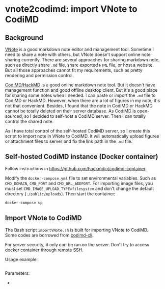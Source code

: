 # vnote2codimd: import VNote to CodiMD

## Background

[VNote](https://github.com/tamlok/vnote) is a good markdown note editor and management tool. Sometime I need to share
a note with others, but VNote doesn't support online note sharing currently. There are several approaches for sharing
markdown note, such as directly share `.md` file, share exported `HTML` file, or host a website. But all those
approaches cannot fit my requirements, such as pretty rendering and permission control.

[CodiMD/HackMD](https://github.com/hackmdio/codimd) is a good online markdown note tool. But it doesn't have management
function and good offline desktop client. But it's a good place for sharing some notes when I needed. I can paste or
import the `.md` file to CodiMD or HackMD. However, when there are a lot of figures in my note, it's not that
convenient. Besides, I found that the note in CodiMD or HackMD cannot be totally deleted on their server database. As
CodiMD is open-sourced, so I decided to self-host a CodiMD server. Then I can totally control the shared note.

As I have total control of the self-hosted CodiMD server, so I create this script to import note in VNote to CodiMD. It
will automatically upload figures or attachment files to server and fix the link path in the `.md` file.

## Self-hosted CodiMD instance (Docker container)

Follow instructions in https://github.com/hackmdio/codimd-container.

Modify the `docker-compose.yml` file to set environmental variables. Such as `CMD_DOMAIN`, `CMD_PORT` and
`CMD_URL_ADDPORT`. For importing image files, you must set `CMD_IMAGE_UPLOAD_TYPE=filesystem` and don't change the
default directory (`./public/uploads`). Then start the container:

``` Bash
docker-compose up
```

## Import VNote to CodiMD

The Bash script `importVNote.sh` is built for importing VNote to CodiMD. Some codes are borrowed from
[codimd-cli](https://github.com/hackmdio/codimd-cli).

For server security, it only can be ran on the server. Don't try to access docker container through remote SSH.

Usage example:

``` Bash

```

Parameters:

- 